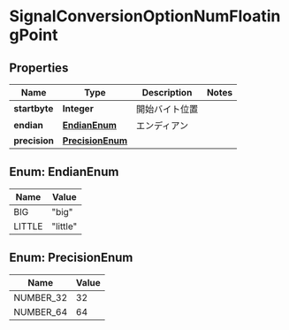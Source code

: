 

# SignalConversionOptionNumFloatingPoint


## Properties

| Name | Type | Description | Notes |
|------------ | ------------- | ------------- | -------------|
|**startbyte** | **Integer** | 開始バイト位置 |  |
|**endian** | [**EndianEnum**](#EndianEnum) | エンディアン |  |
|**precision** | [**PrecisionEnum**](#PrecisionEnum) |  |  |



## Enum: EndianEnum

| Name | Value |
|---- | -----|
| BIG | &quot;big&quot; |
| LITTLE | &quot;little&quot; |



## Enum: PrecisionEnum

| Name | Value |
|---- | -----|
| NUMBER_32 | 32 |
| NUMBER_64 | 64 |



